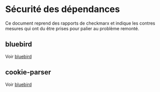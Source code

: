 # Sécurité des dépendances

Ce document reprend des rapports de checkmarx et indique les contres mesures qui ont du être prises pour palier au problème remonté.

## bluebird

Voir [bluebird](./bluebird.md)

## cookie-parser

Voir [bluebird](./cookie-parser.md)
